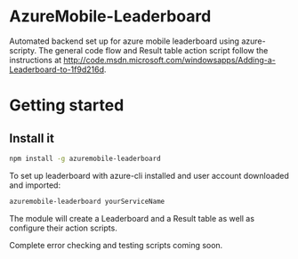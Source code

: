 AzureMobile-Leaderboard
=======================

Automated backend set up for azure mobile leaderboard using azure-scripty. 
The general code flow and Result table action script follow the instructions at http://code.msdn.microsoft.com/windowsapps/Adding-a-Leaderboard-to-1f9d216d.


# Getting started

## Install it
```bash
npm install -g azuremobile-leaderboard
```

To set up leaderboard with azure-cli installed and user account downloaded and imported:
```bash
azuremobile-leaderboard yourServiceName
```

The module will create a Leaderboard and a Result table as well as configure their action scripts.

Complete error checking and testing scripts coming soon.
